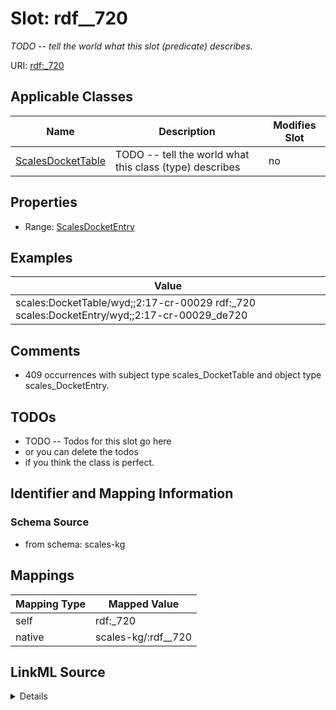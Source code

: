 

# Slot: rdf__720


_TODO -- tell the world what this slot (predicate) describes._





URI: [rdf:_720](http://www.w3.org/1999/02/22-rdf-syntax-ns#_720)



<!-- no inheritance hierarchy -->





## Applicable Classes

| Name | Description | Modifies Slot |
| --- | --- | --- |
| [ScalesDocketTable](../classes/ScalesDocketTable.md) | TODO -- tell the world what this class (type) describes |  no  |







## Properties

* Range: [ScalesDocketEntry](../classes/ScalesDocketEntry.md)






## Examples

| Value |
| --- |
| scales:DocketTable/wyd;;2:17-cr-00029 rdf:_720 scales:DocketEntry/wyd;;2:17-cr-00029_de720 |

## Comments

* 409 occurrences with subject type scales_DocketTable and object type scales_DocketEntry.

## TODOs

* TODO -- Todos for this slot go here
* or you can delete the todos
* if you think the class is perfect.

## Identifier and Mapping Information







### Schema Source


* from schema: scales-kg




## Mappings

| Mapping Type | Mapped Value |
| ---  | ---  |
| self | rdf:_720 |
| native | scales-kg/:rdf__720 |




## LinkML Source

<details>
```yaml
name: rdf__720
description: TODO -- tell the world what this slot (predicate) describes.
todos:
- TODO -- Todos for this slot go here
- or you can delete the todos
- if you think the class is perfect.
comments:
- 409 occurrences with subject type scales_DocketTable and object type scales_DocketEntry.
examples:
- value: scales:DocketTable/wyd;;2:17-cr-00029 rdf:_720 scales:DocketEntry/wyd;;2:17-cr-00029_de720
from_schema: scales-kg
rank: 1000
slot_uri: rdf:_720
alias: rdf__720
domain_of:
- scales_DocketTable
range: scales_DocketEntry

```
</details>